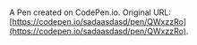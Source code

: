 # 

A Pen created on CodePen.io. Original URL: [https://codepen.io/sadaasdasd/pen/QWxzzRo](https://codepen.io/sadaasdasd/pen/QWxzzRo).

